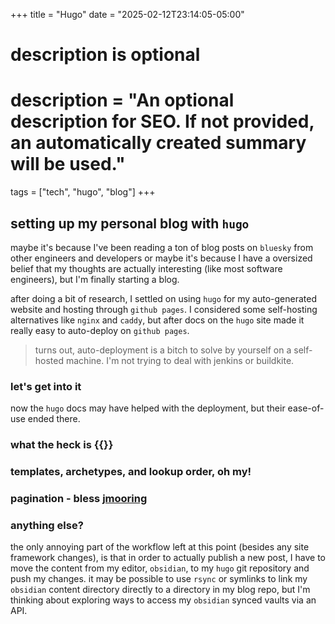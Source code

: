 +++
title = "Hugo"
date = "2025-02-12T23:14:05-05:00"

#
# description is optional
#
# description = "An optional description for SEO. If not provided, an automatically created summary will be used."

tags = ["tech", "hugo", "blog"]
+++

## setting up my personal blog with `hugo`
maybe it's because I've been reading a ton of blog posts on `bluesky` from other engineers and developers or maybe it's because I have a oversized belief that my thoughts are actually interesting (like most software engineers), but I'm finally starting a blog.

after doing a bit of research, I settled on using `hugo` for my auto-generated website and hosting through `github pages`. I considered some self-hosting alternatives like `nginx` and `caddy`, but after docs on the `hugo` site made it really easy to auto-deploy on `github pages`. 
> turns out, auto-deployment is a bitch to solve by yourself on a self-hosted machine. I'm not trying to deal with jenkins or buildkite.

### let's get into it
now the `hugo` docs may have helped with the deployment, but their ease-of-use ended there.


### what the heck is {{}}
### templates, archetypes, and lookup order, oh my!
### pagination - bless [jmooring](https://github.com/jmooring)
### anything else?
the only annoying part of the workflow left at this point (besides any site framework changes), is that in order to actually publish a new post, I have to move the content from my editor, `obsidian`, to my `hugo` git repository and push my changes. it may be possible to use `rsync` or symlinks to link my `obsidian` content directory directly to a directory in my blog repo, but I'm thinking about exploring ways to access my `obsidian` synced vaults via an API.